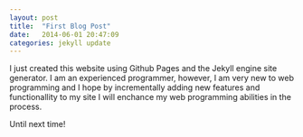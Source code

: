 ```yaml
---
layout: post
title:  "First Blog Post"
date:   2014-06-01 20:47:09
categories: jekyll update
---
```


I just created this website using Github Pages and the Jekyll engine site generator. I am an experienced programmer, however, I am very new to web programming and I hope by incrementally adding new features and functionallity to my site I will enchance my web programming abilities in the process. 

Until next time! 

[jekyll-gh]: https://github.com/jekyll/jekyll
[jekyll]:    http://jekyllrb.com
